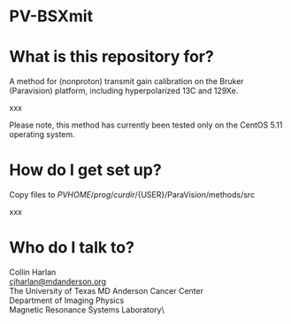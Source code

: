 # PV-BSXmit

# What is this repository for?
A method for (nonproton) transmit gain calibration on the Bruker (Paravision) platform, including hyperpolarized 13C and 129Xe. 

xxx

Please note, this method has currently been tested only on the CentOS 5.11 operating system.

# How do I get set up?
Copy files to ${PVHOME}/prog/curdir/${USER}/ParaVision/methods/src

xxx

# Who do I talk to?
Collin Harlan\
cjharlan@mdanderson.org\
The University of Texas MD Anderson Cancer Center\
Department of Imaging Physics\
Magnetic Resonance Systems Laboratory\
